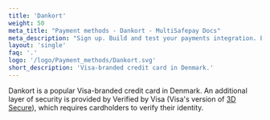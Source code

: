 ```yaml
---
title: 'Dankort'
weight: 50
meta_title: "Payment methods - Dankort - MultiSafepay Docs"
meta_description: "Sign up. Build and test your payments integration. Explore our products and services. Use our API Reference, SDKs, and wrappers. Get support."
layout: 'single'
faq: '.'
logo: '/logo/Payment_methods/Dankort.svg' 
short_description: 'Visa-branded credit card in Denmark.'
---
```


Dankort is a popular Visa-branded credit card in Denmark. An additional layer of security is provided by Verified by Visa (Visa's version of [3D Secure](/faq/payment-regulations/about-3d-secure/)), which requires cardholders to verify their identity.


